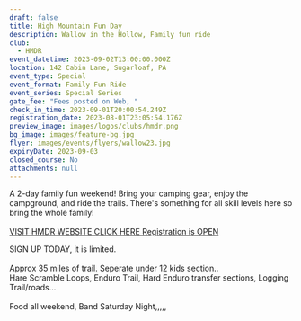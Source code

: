 ```yaml
---
draft: false
title: High Mountain Fun Day
description: Wallow in the Hollow, Family fun ride
club:
  - HMDR
event_datetime: 2023-09-02T13:00:00.000Z
location: 142 Cabin Lane, Sugarloaf, PA
event_type: Special
event_format: Family Fun Ride
event_series: Special Series
gate_fee: "Fees posted on Web, "
check_in_time: 2023-09-01T20:00:54.249Z
registration_date: 2023-08-01T23:05:54.176Z
preview_image: images/logos/clubs/hmdr.png
bg_image: images/feature-bg.jpg
flyer: images/events/flyers/wallow23.jpg
expiryDate: 2023-09-03
closed_course: No
attachments: null
---
```

A 2-day family fun weekend! Bring your camping gear, enjoy the campground, and ride the trails. There's something for all skill levels here so bring the whole family!\
\
[VISIT HMDR WEBSITE CLICK HERE  Registration is OPEN](https://hmdr.org/wallow-in-the-hallow-family-fundays/)

SIGN UP TODAY, it is limited.\
\
Approx 35 miles of trail. Seperate under 12 kids section.. \
Hare Scramble Loops, Enduro Trail, Hard Enduro transfer sections, Logging Trail/roads...\
\
Food all weekend, Band Saturday Night,,,,,